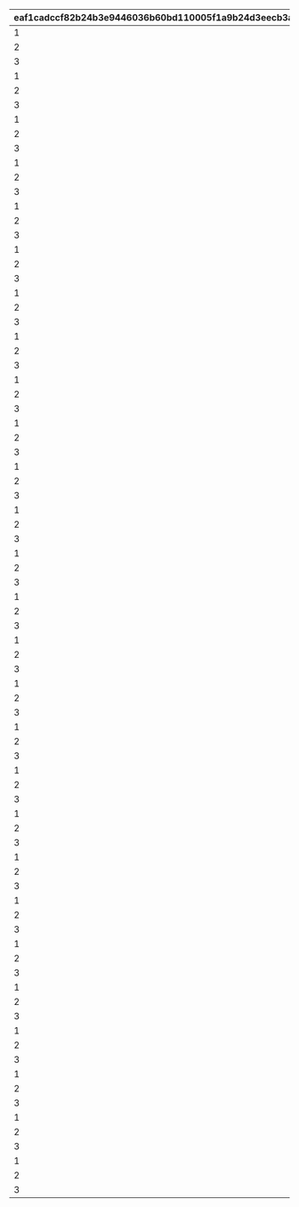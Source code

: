 |eaf1cadccf82b24b3e9446036b60bd110005f1a9b24d3eecb3a1dccc28426ff0|c150dc0bb3d734505d8dd527e184997d0616cec371650ca4c68a4b0e94b52261|195a23d67e9ce4e009bdb6a278f759dcfb3ccbf63ae2b16742b8175745085383|edd299b9275c0d24ea079c354dd88986d3a7ae1115904da1e6af1719bf67fdf3|64a3a7a2210f788f91d53f88885d95e8d0533510620da77e096af5ced1648314|df0c0c368a3ec432c3e8b0137ca27096dc0b873835f9dcc690d9a8cf4bceec03|476dd21d9458b67ce038c946fa4b3ddf917c2682b5324f7c20a88ea9651fbf86|bc820e49800a1aad8b6954594796125c09dec8edf55abe7d3004449d77fe128f|4488283dfc33aed2b865a52e129eb7065b6ea372262efd887f005d349a7c9e8e|edb74c1d05a3b16e08c7aebe97d204e1608e3bd8e58a8d01f086b24ef79faa80|2d1df6d699381d1051b744571f58a6304b40a81a1915ecbd4349f907362c0f0a|a848bfad3cb5ac07a5b45bb44bee48a74341f25758d493f9eb7d7ba3af807846|d8f953742c5b4d908fb26ea97ba95ca5d70d2f5299d5297807acdadab955c800|216b374904d5c58690f512999a10fa0e0090b748880f1d834024cde418db11d4|0aaceaf11a61df0ce37382122a1f0884e48f44c247ccc14c29b8475da5b53d22|e4a9bcf61b337e3af5712f1b2dfc6009c96970e55f117212eb11b59de33de812|0c56bb44ff0b4e899263c115585f153eb41eda4b6e88efad8bd59285e1eae02a|5dc3a4fdaf8aab6104ba5fc480b908c0f31ef74af534af23a17ee28ed96c7c5a|8c6d1b1bf3ff28281723308c50fc0068709ff78a23cd135044a2bda5256a90a1|
| --- | --- | --- | --- | --- | --- | --- | --- | --- | --- | --- | --- | --- | --- | --- | --- | --- | --- | --- |
|1|0|100701|6|100701|100111|112201|6|90|123001|1001|103401|6|105501|-100|6|6|1|100003|
|2|0|106601|6|103401|100112|105101|6|90|123001|1001|103401|6|100901|-100|6|6|1|100003|
|3|0|112701|6|110301|100113|106901|6|90|101801|1001|113401|6|110301|-100|6|6|1|100003|
|1|0|102901|4|100201|100121|123001|4|90|100201|1001|103401|4|117301|-100|5|4|2|100003|
|2|0|104801|4|104001|100122|110301|4|90|104001|1001|117301|4|105101|-100|4|4|2|100003|
|3|0|101401|5|101401|100123|100801|4|90|111001|1001|118001|4|118501|-100|4|4|2|100003|
|1|0|100701|2|112201|100131|123001|1|90|100801|1001|117301|2|112201|-100|3|1|3|100003|
|2|0|100501|1|105501|100132|105501|2|90|112201|1001|106601|2|103401|-100|1|1|3|100003|
|3|0|105401|2|124501|100133|110301|3|90|124501|1001|104801|1|113401|-100|2|1|3|100003|
|1|0|106601|6|111401|100211|105001|6|90|111401|1002|103401|6|117301|-100|6|6|1|100003|
|2|0|105201|6|113401|100212|123001|6|90|100801|1002|105401|6|113401|-100|6|6|1|100003|
|3|0|100501|6|105501|100213|123001|6|90|107701|1002|103401|6|105501|-100|6|6|1|100003|
|1|0|122801|5|122801|100221|100901|4|90|119001|1002|103401|4|124101|-100|4|4|2|100003|
|2|0|105201|4|100501|100222|121101|5|90|123001|1002|100501|4|103401|-100|4|4|2|100003|
|3|0|100701|4|118501|100223|123001|5|90|118501|1002|103401|4|105501|-100|5|4|2|100003|
|1|0|105201|1|108901|100231|102601|3|90|123001|1002|108901|2|103401|-100|1|1|3|100003|
|2|0|104801|2|104801|100232|112201|3|90|123001|1002|102601|1|113401|-100|2|1|3|100003|
|3|0|100701|1|106001|100233|110301|7|90|106001|1002|114701|2|100501|-100|2|1|3|100003|
|1|0|102901|6|102901|100311|123001|6|90|125101|1003|122801|6|103401|-100|6|6|1|100003|
|2|0|105401|6|180301|100312|110301|6|90|111001|1003|106601|6|180301|-100|6|6|1|100003|
|3|0|101401|6|121401|100313|118001|6|90|118501|1003|121401|6|123001|-100|6|6|1|100003|
|1|0|114701|4|114701|100321|110301|5|90|123001|1003|106601|4|103401|-100|4|4|2|100003|
|2|0|100701|4|106901|100322|106901|4|90|180201|1003|117301|4|110301|-100|5|4|2|100003|
|3|0|103401|4|124501|100323|113401|5|90|124501|1003|117501|4|105101|-100|4|4|2|100003|
|1|0|103401|2|108101|100331|102601|3|90|123001|1003|108101|8|117301|-100|1|1|3|100003|
|2|0|100701|2|108201|100332|123501|8|90|108201|1003|103401|1|112701|-100|2|1|3|100003|
|3|0|101401|1|108301|100333|100801|8|90|108301|1003|123001|3|101001|-100|1|1|3|100003|
|1|0|114701|6|106601|100411|100901|6|90|110301|1004|106601|6|103401|-100|6|6|1|100003|
|2|0|180401|6|180401|100412|103401|6|90|106901|1004|100501|6|105401|-100|6|6|1|100003|
|3|0|103401|6|100801|100413|123001|6|90|100801|1004|105501|6|101401|-100|6|6|1|100003|
|1|0|105401|4|105401|100421|110301|4|90|118001|1004|106601|4|180301|-100|4|4|2|100003|
|2|0|105301|4|101801|100422|124501|4|90|101801|1004|113401|4|110301|-100|5|4|2|100003|
|3|0|105201|4|123301|100423|105501|5|90|123001|1004|123301|4|103401|-100|4|4|2|100003|
|1|0|126001|3|126101|100431|110301|8|90|108301|1004|125801|3|126101|-100|2|3|3|100003|
|2|0|103301|2|103301|100432|123001|8|90|108301|1004|103401|1|121101|-100|3|7|3|100003|
|3|0|105801|2|105801|100433|123001|7|90|106001|1004|117301|2|180501|-100|3|7|3|100003|
|1|0|100701|6|105501|100511|112201|6|90|123001|1005|103401|6|105501|-100|6|6|1|100003|
|2|0|106601|6|100901|100512|105101|6|90|123001|1005|103401|6|100901|-100|6|6|1|100003|
|3|0|112701|6|112701|100513|106901|6|90|101801|1005|113401|6|110301|-100|6|6|1|100003|
|1|0|114701|4|100101|100521|123801|4|90|110301|1005|106601|4|100101|-100|4|4|2|100003|
|2|0|105201|4|102601|100522|102601|4|90|112201|1005|103401|4|105501|-100|4|4|2|100003|
|3|0|105401|4|119201|100523|110301|4|90|121401|1005|119201|4|105501|-100|4|4|2|100003|
|1|0|105201|1|106601|100531|107701|8|90|108301|1005|106601|1|103401|-100|8|1|3|100003|
|2|0|127901|3|127901|100532|123001|8|90|108301|1005|103401|1|126101|-100|3|3|3|100003|
|3|0|105801|1|108401|100533|123001|8|90|108401|1005|123301|2|102601|-100|3|7|3|100003|
|1|0|106601|6|111401|100611|105001|6|90|111401|1006|103401|6|117301|-100|6|6|1|100003|
|2|0|105201|6|113401|100612|123001|6|90|100801|1006|105401|6|113401|-100|6|6|1|100003|
|3|0|100501|6|107701|100613|123001|6|90|107701|1006|103401|6|105501|-100|6|6|1|100003|
|1|0|106601|4|112201|100621|105001|4|90|111401|1006|103401|4|112201|-100|4|4|2|100003|
|2|0|102901|4|123001|100622|105501|5|90|123001|1006|105401|4|105301|-100|4|4|2|100003|
|3|0|100701|4|117301|100623|112201|5|90|123001|1006|117301|4|101401|-100|4|4|2|100003|
|1|0|128301|1|128301|100631|106001|8|90|108301|1006|103401|1|105501|-100|7|3|3|100003|
|2|0|106501|2|106501|100632|123001|8|90|108301|1006|106601|1|123301|-100|3|1|3|100003|
|3|0|109001|2|109001|100633|123001|8|90|107701|1006|102601|1|110301|-100|3|8|3|100003|
|1|1001|102901|6|125101|100711|123001|6|90|125101|1007|122801|6|103401|-100|6|6|1|100003|
|2|1001|105401|6|111001|100712|110301|6|90|111001|1007|106601|6|180301|-100|6|6|1|100003|
|3|1001|101401|6|118001|100713|118001|6|90|118501|1007|121401|6|123001|-100|6|6|1|100003|
|1|1001|102901|4|100201|100721|123001|4|90|100201|1007|103401|4|117301|-100|5|4|2|100003|
|2|1001|104801|4|105101|100722|110301|4|90|104001|1007|117301|4|105101|-100|4|4|2|100003|
|3|1001|101401|4|100801|100723|100801|4|90|111001|1007|118001|4|118501|-100|4|4|2|100003|
|1|1001|128801|1|128801|100731|123001|3|90|118501|1007|123301|2|102601|-100|3|3|3|100003|
|2|1001|104501|1|128901|100732|128901|8|90|108301|1007|103401|1|105501|-100|3|1|3|100003|
|3|1001|128301|2|128701|100733|123001|8|90|108301|1007|128701|3|117301|-100|3|3|3|100003|
|1|1002|100701|6|100701|100811|112201|6|90|123001|1008|103401|6|105501|-100|6|6|1|100003|
|2|1002|106601|6|111401|100812|105001|6|90|111401|1008|103401|6|117301|-100|6|6|1|100003|
|3|1002|102901|6|102901|100813|123001|6|90|125101|1008|122801|6|103401|-100|6|6|1|100003|
|1|1002|104601|4|110301|100821|101201|4|90|111401|1008|103401|4|110301|-100|4|4|2|100003|
|2|1002|105201|4|106601|100822|106901|5|90|123001|1008|106601|4|113401|-100|5|4|2|100003|
|3|1002|103401|4|123001|100823|123001|4|90|100801|1008|105501|4|101401|-100|5|4|2|100003|
|1|1002|108901|2|108801|100831|108801|8|90|108301|1008|103401|1|112201|-100|1|1|3|100003|
|2|1002|100701|3|129001|100832|107701|3|90|129001|1008|108901|1|126101|-100|8|1|3|100003|
|3|1002|103401|1|100201|100833|123001|1|90|100201|1008|126101|3|101401|-100|3|1|3|100003|
|1|1003|114701|6|100901|100911|100901|6|90|110301|1009|106601|6|103401|-100|6|6|1|100003|
|2|1003|180401|6|106901|100912|103401|6|90|106901|1009|100501|6|105401|-100|6|6|1|100003|
|3|1003|103401|6|101401|100913|123001|6|90|100801|1009|105501|6|101401|-100|6|6|1|100003|
|1|1003|122801|4|122801|100921|100901|4|90|119001|1009|103401|4|124101|-100|4|4|2|100003|
|2|1003|105201|4|100501|100922|121101|5|90|123001|1009|100501|4|103401|-100|4|4|2|100003|
|3|1003|100701|4|103401|100923|123001|5|90|118501|1009|103401|4|105501|-100|5|4|2|100003|
|1|1003|120001|1|120001|100931|101601|8|90|108301|1009|104901|7|103401|-100|7|2|3|100003|
|2|1003|108901|1|112201|100932|112201|3|90|129001|1009|100501|1|101801|-100|2|1|3|100003|
|3|1003|100701|3|123001|100933|123001|3|90|129001|1009|128801|3|126101|-100|3|1|3|100003|